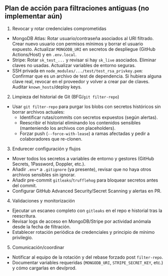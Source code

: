 ## Plan de acción para filtraciones antiguas (no implementar aún)

1) Revocar y rotar credenciales comprometidas
- MongoDB Atlas: Rotar usuario/contraseña asociados al URI filtrado. Crear nuevo usuario con permisos mínimos y borrar el usuario expuesto. Actualizar `MONGODB_URI` en secretos de despliegue (GitHub Actions/Host) y en `.env.local`.
- Stripe: Rotar `sk_test_...` y revisar si hay `sk_live` asociados. Eliminar claves no usadas. Actualizar variables de entorno seguras.
- SSH privada en `node_modules/.../test/test_rsa_privkey.pem`: Confirmar que es un archivo de test de dependencia. Si hubiera alguna clave real, revocar en el proveedor y volver a crear par de claves. Auditar `known_hosts`/deploy keys.

2) Limpieza del historial de Git (BFG/`git filter-repo`)
- Usar `git filter-repo` para purgar los blobs con secretos históricos sin borrar archivos actuales:
  - Identificar rutas/commits con secretos expuestos (según alertas).
  - Reescribir el historial eliminando los contenidos sensibles (manteniendo los archivos con placeholders).
  - Forzar push (`--force-with-lease`) a ramas afectadas y pedir a colaboradores que re-clonen.

3) Endurecer configuración y flujos
- Mover todos los secretos a variables de entorno y gestores (GitHub Secrets, 1Password, Doppler, etc.).
- Añadir `.env*` a `.gitignore` (ya presente), revisar que no haya otros archivos sensibles sin ignorar.
- Añadir pre-commit `gitleaks`/`trufflehog` para bloquear secretos antes del commit.
- Configurar GitHub Advanced Security/Secret Scanning y alertas en PR.

4) Validaciones y monitorización
- Ejecutar un escaneo completo con `gitleaks` en el repo e historial tras la reescritura.
- Revisar logs de acceso en MongoDB/Stripe por actividad anómala desde la fecha de filtración.
- Establecer rotación periódica de credenciales y principio de mínimo privilegio.

5) Comunicación/coordinar
- Notificar al equipo de la rotación y del rebase forzado post `filter-repo`.
- Documentar variables requeridas (`MONGODB_URI`, `STRIPE_SECRET_KEY`, etc.) y cómo cargarlas en dev/prod.
